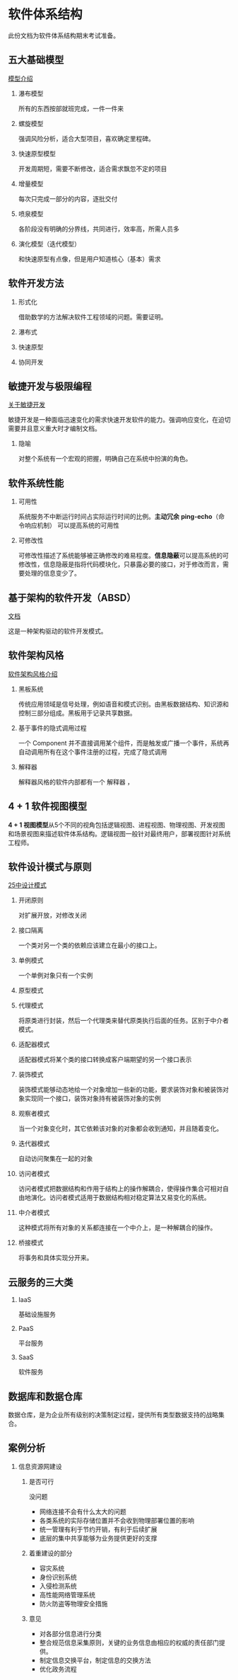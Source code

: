 # 软件体系结构

此份文档为软件体系结构期末考试准备。

## 五大基础模型

[模型介绍](https://blog.csdn.net/ruthywei/article/details/79610212)

1. 瀑布模型

    所有的东西按部就班完成，一件一件来

3. 螺旋模型

    强调风险分析，适合大型项目，喜欢确定里程碑。

4. 快速原型模型

    开发周期短，需要不断修改，适合需求飘忽不定的项目

5. 增量模型

    每次只完成一部分的内容，逐批交付

6. 喷泉模型

    各阶段没有明确的分界线，共同进行，效率高，所需人员多

7. 演化模型（迭代模型）

    和快速原型有点像，但是用户知道核心（基本）需求

## 软件开发方法

1. 形式化
   
   借助数学的方法解决软件工程领域的问题。需要证明。

2. 瀑布式
3. 快速原型
4. 协同开发

## 敏捷开发与极限编程

[关于敏捷开发](https://www.jianshu.com/p/73617bcac8e4)

敏捷开发是一种面临迅速变化的需求快速开发软件的能力。强调响应变化，在迫切需要并且意义重大时才编制文档。

1. 隐喻

    对整个系统有一个宏观的把握，明确自己在系统中扮演的角色。

## 软件系统性能

1. 可用性
   
   系统服务不中断运行时间占实际运行时间的比例。**主动冗余** **ping-echo**（命令响应机制） 可以提高系统的可用性

2. 可修改性

    可修改性描述了系统能够被正确修改的难易程度。**信息隐蔽**可以提高系统的可修改性，信息隐蔽是指将代码模块化，只暴露必要的接口，对于修改而言，需要处理的信息变少了。

## 基于架构的软件开发（ABSD）

[文档](https://blog.csdn.net/qianjin0703/article/details/79792897)

这是一种架构驱动的软件开发模式。

## 软件架构风格

[软件架构风格介绍](https://www.cnblogs.com/wintersun/p/4869344.html)

1. 黑板系统

    传统应用领域是信号处理，例如语音和模式识别。由黑板数据结构、知识源和控制三部分组成。黑板用于记录共享数据。

1. 基于事件的隐式调用过程
   
    一个 Component 并不直接调用某个组件，而是触发或广播一个事件，系统再自动调用所有在这个事件注册的过程，完成了隐式调用

1. 解释器

    解释器风格的软件内部都有一个 解释器 ，

## 4 + 1 软件视图模型

**4 + 1 视图模型**从5个不同的视角包括逻辑视图、进程视图、物理视图、开发视图和场景视图来描述软件体系结构。逻辑视图一般针对最终用户，部署视图针对系统工程师。

## 软件设计模式与原则

[25中设计模式](https://www.cnblogs.com/geek6/p/3951677.html)

1. 开闭原则

    对扩展开放，对修改关闭

2. 接口隔离

    一个类对另一个类的依赖应该建立在最小的接口上。

3. 单例模式
    
    一个单例对象只有一个实例
4. 原型模式

1. 代理模式

    将原类进行封装，然后一个代理类来替代原类执行后面的任务。区别于中介者模式。

2. 适配器模式

    适配器模式将某个类的接口转换成客户端期望的另一个接口表示

3. 装饰模式

    装饰模式能够动态地给一个对象增加一些新的功能，要求装饰对象和被装饰对象实现同一个接口，装饰对象持有被装饰对象的实例

4. 观察者模式

    当一个对象变化时，其它依赖该对象的对象都会收到通知，并且随着变化。

5. 迭代器模式

    自动访问聚集在一起的对象

6.  访问者模式

    访问者模式把数据结构和作用于结构上的操作解耦合，使得操作集合可相对自由地演化。访问者模式适用于数据结构相对稳定算法又易变化的系统。

7. 中介者模式

    这种模式将所有对象的关系都连接在一个中介上，是一种解耦合的操作。

1. 桥接模式

    将事务和具体实现分开来。

## 云服务的三大类

1. IaaS

    基础设施服务

2. PaaS

    平台服务

3. SaaS

    软件服务

## 数据库和数据仓库

数据仓库，是为企业所有级别的决策制定过程，提供所有类型数据支持的战略集合。

## 案例分析

1. 信息资源网建设

    1. 是否可行
    
        没问题

        - 网络连接不会有什么太大的问题
        - 各类系统的实际存储位置并不会收到物理部署位置的影响
        - 统一管理有利于节约开销，有利于后续扩展
        - 底层的集中共享能够为业务提供更好的支撑

    2. 着重建设的部分
        
        - 容灾系统
        - 身份识别系统
        - 入侵检测系统
        - 高性能网络管理系统
        - 防火防盗等物理安全措施

    3. 意见

        - 对各部分信息进行分类
        - 整合规范信息采集原则，关键的业务信息由相应的权威的责任部门提供。
        - 制定信息交换平台，制定信息的交换方法
        - 优化政务流程
  